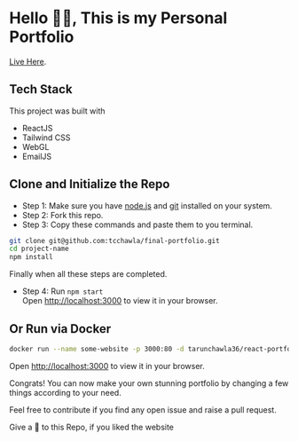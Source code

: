 # Hello 👋🏻, This is my Personal Portfolio

[Live Here](https://sheshendra.tech).

## Tech Stack

This project was built with
- ReactJS
- Tailwind CSS
- WebGL
- EmailJS

## Clone and Initialize the Repo

- Step 1: Make sure you have [node.js](https://docs.npmjs.com/about-npm-versions) and [git](https://git-scm.com/downloads) installed on your system.
- Step 2: Fork this repo.
- Step 3: Copy these commands and paste them to you terminal.
```bash
git clone git@github.com:tcchawla/final-portfolio.git
cd project-name
npm install
```
Finally when all these steps are completed.
- Step 4: Run `npm start` <br />
Open [http://localhost:3000](http://localhost:3000) to view it in your browser.

## Or Run via Docker
```bash
docker run --name some-website -p 3000:80 -d tarunchawla36/react-portfolio
```
Open [http://localhost:3000](http://localhost:3000) to view it in your browser.

Congrats! You can now make your own stunning portfolio by changing a few things according to your need.

Feel free to contribute if you find any open issue and raise a pull request. 

Give a 🌟 to this Repo, if you liked the website
